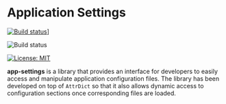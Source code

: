 # Application Settings
[![Build status](https://arcticle.visualstudio.com/app-settings/_apis/build/status/1?branch=master)](https://arcticle.visualstudio.com/app-settings/_apis/build/status/1?branchName=master&api-version=5.0-preview.1)]

![Build status](https://arcticle.visualstudio.com/app-settings/_apis/build/status/1?branchName=master&api-version=5.0-preview.1)

[![License: MIT](https://img.shields.io/badge/License-MIT-yellow.svg)](https://opensource.org/licenses/MIT)

**app-settings** is a library that provides an interface for developers to easily access and manipulate application configuration files. The library has been developed on top of `AttrDict` so that it also allows dynamic access to configuration sections once corresponding files are loaded. 


